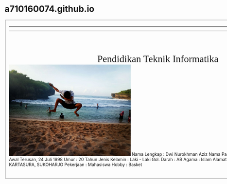 # a710160074.github.io
 <html>
 <body>
 <fieldset class="h"/>
 <table style="width: 980px;">
 <hr /><hr /><marquee loop="5"><font face="Arial"><font size="5"><b>Biodata Mahasiswa<br />Universitas Muhammaddiyah Surakarta</b></font>  </font></marquee>
 <center><font face="times new romen"><font size="6">Pendidikan Teknik Informatika</font></font></center>
 <img src="1.jpg" style="width:400x;height:300px;">
 Nama Lengkap : Dwi Nurokhman Aziz
 Nama Panggilan :Aziz
 Tempat, Tanggal Lahir : Awal Terusan, 24 Juli 1998
 Umur : 20 Tahun
 Jenis Kelamin : Laki - Laki
 Gol. Darah : AB
 Agama : Islam
 Alamat : Gatak RW02/RW02 PABELAN, KARTASURA, SUKOHARJO
 Pekerjaan : Mahasiswa
 Hobby : Basket
